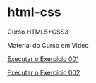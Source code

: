 # html-css
 Curso HTML5+CSS3

Material do Curso em Video

<a href="exercícios/ex001/index.html" target="_blank">Executar o Exercício 001</a>

<a href="exercícios/ex002/index.html" target="_blank">Executar o Exercício 002</a>